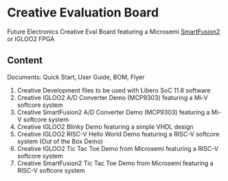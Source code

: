 # Creative Evaluation Board
Future Electronics Creative Eval Board featuring a Microsemi [SmartFusion2](https://www.futureelectronics.com/p/development-tools--development-tool-hardware/futurem2sf-evb-future-electronics-dev-tools-3091560) or IGLOO2 FPGA

## Content

Documents: Quick Start, User Guide, BOM, Flyer

1. Creative Development files to be used with Libero SoC 11.8 software
2. Creative IGLOO2 A/D Converter Demo (MCP9303) featuring a Mi-V softcore system
3. Creative SmartFusion2 A/D Converter Demo (MCP9303) featuring a Mi-V softcore system
4. Creative IGLOO2 Blinky Demo featuring a simple VHDL design
5. Creative IGLOO2 RISC-V Hello World Demo featuring a RISC-V softcore system (Out of the Box Demo)
6. Creative IGLOO2 Tic Tac Toe Demo from Microsemi featuring a RISC-V softcore system
7. Creative SmartFusion2 Tic Tac Toe Demo from Microsemi featuring a RISC-V softcore system

